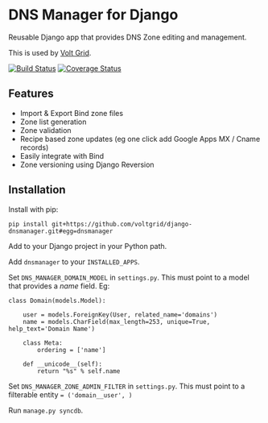 # DNS Manager for Django

Reusable Django app that provides DNS Zone editing and management.

This is used by [Volt Grid](https://www.voltgrid.com/).

[![Build Status](https://travis-ci.org/voltgrid/django-dnsmanager.svg?branch=master)](https://travis-ci.org/voltgrid/django-dnsmanager)
[![Coverage Status](https://coveralls.io/repos/voltgrid/django-dnsmanager/badge.png)](https://coveralls.io/r/voltgrid/django-dnsmanager)

## Features

* Import & Export Bind zone files
* Zone list generation
* Zone validation
* Recipe based zone updates (eg one click add Google Apps MX / Cname records)
* Easily integrate with Bind
* Zone versioning using Django Reversion

## Installation

Install with pip:

	pip install git+https://github.com/voltgrid/django-dnsmanager.git#egg=dnsmanager

Add to your Django project in your Python path.

Add `dnsmanager` to your `INSTALLED_APPS`.

Set `DNS_MANAGER_DOMAIN_MODEL` in `settings.py`. This must point to a model that provides a _name_ field. Eg:

    class Domain(models.Model):
    
        user = models.ForeignKey(User, related_name='domains')
        name = models.CharField(max_length=253, unique=True, help_text='Domain Name')
    
        class Meta:
            ordering = ['name']
    
        def __unicode__(self):
            return "%s" % self.name

Set `DNS_MANAGER_ZONE_ADMIN_FILTER` in `settings.py`. This must point to a filterable entity `= ('domain__user', )`
            
Run `manage.py syncdb`.

